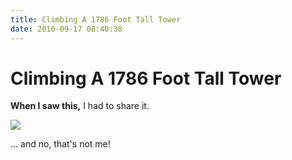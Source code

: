 ```yaml
---
title: Climbing A 1786 Foot Tall Tower
date: 2010-09-17 08:40:38
---
```


# Climbing A 1786 Foot Tall Tower

__When I saw this,__ I had to share it.

![](https://www.youtube.com/embed/RDNGZVmhkTo)

... and no, that's not me!